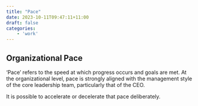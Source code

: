 ```yaml
---
title: "Pace"
date: 2023-10-11T09:47:11+11:00
draft: false
categories:
    - 'work'
---
```


## Organizational Pace

‘Pace’ refers to the speed at which progress occurs and goals are met. At the organizational level, pace is strongly aligned with the management style of the core leadership team, particularly that of the CEO.

It is possible to accelerate or decelerate that pace deliberately. 
